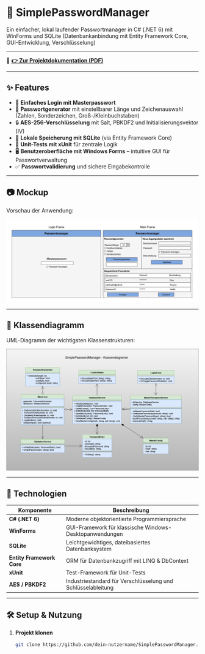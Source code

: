 # 🔐 SimplePasswordManager

Ein einfacher, lokal laufender Passwortmanager in C# (.NET 6) mit WinForms und SQLite
(Datenbankanbindung mit Entity Framework Core, GUI-Entwicklung, Verschlüsselung)

---

📄 **[👉 Zur Projektdokumentation (PDF)](docs/Dokumentation/Dokumentation_SimplePasswordManager.pdf)**
  


---

## ✨ Features

- 💬 **Einfaches Login mit Masterpasswort**
- 🧠 **Passwortgenerator** mit einstellbarer Länge und Zeichenauswahl (Zahlen, Sonderzeichen, Groß-/Kleinbuchstaben)
- 🔒 **AES-256-Verschlüsselung** mit Salt, PBKDF2 und Initialisierungsvektor (IV)
- 💾 **Lokale Speicherung mit SQLite** (via Entity Framework Core)
- 🧪 **Unit-Tests mit xUnit** für zentrale Logik
- 🖥️ **Benutzeroberfläche mit Windows Forms** – intuitive GUI für Passwortverwaltung
- ✅ **Passwortvalidierung** und sichere Eingabekontrolle

---

## 📷 Mockup

Vorschau der Anwendung:

![Mockup](docs/mockup/mockup.jpg)

---

## 🧩 Klassendiagramm

UML-Diagramm der wichtigsten Klassenstrukturen:

![Klassendiagramm](docs/UML/class_diagram.png)

---

## 🚀 Technologien

| Komponente           | Beschreibung                                                |
|----------------------|-------------------------------------------------------------|
| **C# (.NET 6)**       | Moderne objektorientierte Programmiersprache                |
| **WinForms**          | GUI-Framework für klassische Windows-Desktopanwendungen     |
| **SQLite**            | Leichtgewichtiges, dateibasiertes Datenbanksystem           |
| **Entity Framework Core** | ORM für Datenbankzugriff mit LINQ & DbContext         |
| **xUnit**             | Test-Framework für Unit-Tests                               |
| **AES / PBKDF2**      | Industriestandard für Verschlüsselung und Schlüsselableitung |

---

## 🛠️ Setup & Nutzung

1. **Projekt klonen**
   ```bash
   git clone https://github.com/dein-nutzername/SimplePasswordManager.git